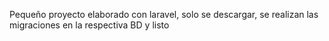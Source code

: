 Pequeño proyecto elaborado con laravel, solo se descargar, se realizan las migraciones en la respectiva BD y listo
